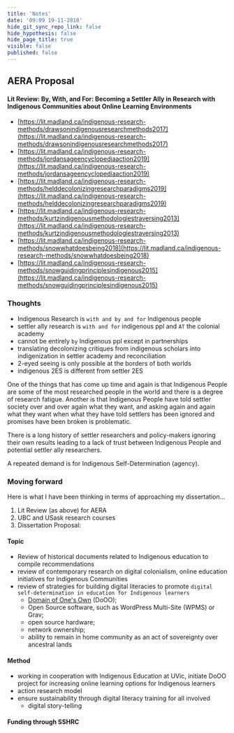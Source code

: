 ```yaml
---
title: 'Notes'
date: '09:09 19-11-2018'
hide_git_sync_repo_link: false
hide_hypothesis: false
hide_page_title: true
visible: false
published: false
---
```




## AERA Proposal

#### Lit Review: By, With, and For: Becoming a Settler Ally in Research with Indigenous Communities about Online Learning Environments

- [https://lit.madland.ca/indigenous-research-methods/drawsonindigenousresearchmethods2017](https://lit.madland.ca/indigenous-research-methods/drawsonindigenousresearchmethods2017)
- [https://lit.madland.ca/indigenous-research-methods/jordansageencyclopediaaction2019](https://lit.madland.ca/indigenous-research-methods/jordansageencyclopediaaction2019)
- [https://lit.madland.ca/indigenous-research-methods/helddecolonizingresearchparadigms2019](https://lit.madland.ca/indigenous-research-methods/helddecolonizingresearchparadigms2019)
- [https://lit.madland.ca/indigenous-research-methods/kurtzindigenousmethodologiestraversing2013](https://lit.madland.ca/indigenous-research-methods/kurtzindigenousmethodologiestraversing2013)
- [https://lit.madland.ca/indigenous-research-methods/snowwhatdoesbeing2018](https://lit.madland.ca/indigenous-research-methods/snowwhatdoesbeing2018)
- [https://lit.madland.ca/indigenous-research-methods/snowguidingprinciplesindigenous2015](https://lit.madland.ca/indigenous-research-methods/snowguidingprinciplesindigenous2015)

### Thoughts
- Indigenous Research is `with and by and for` Indigenous people
- settler ally research is `with and for` indigenous ppl and `AT` the colonial academy
- cannot be entirely `by` Indigenous ppl except in partnerships
- translating decolonizing critiques from indigenous scholars into indigenization in settler academy and reconciliation
- 2-eyed seeing is only possible at the borders of both worlds
- indigenous 2ES is different from settler 2ES

One of the things that has come up time and again is that Indigenous People are some of the most researched people in the world and there is a degree of research fatigue. Another is that Indigenous People have told settler society over and over again what they want, and asking again and again what they want when what they have told settlers has been ignored and promises have been broken is problematic.

There is  a long history of settler researchers and policy-makers ignoring their own results leading to a lack of trust between Indigenous People and potential settler ally researchers.

A repeated demand is for Indigenous Self-Determination (agency).

### Moving forward

Here is what I have been thinking in terms of approaching my dissertation...

1. Lit Review (as above) for AERA
2. UBC and USask research courses
3. Dissertation Proposal:

#### Topic
  - Review of historical documents related to Indigenous education to compile recommendations
  - review of  contemporary research on digital colonialism, online education initiatives for Indigenous Communities
  - review of strategies for building digital literacies to promote `digital self-determination in education for Indigenous learners`
    - [Domain of One's Own](https://reclaimhosting.com/domain-of-ones-own/) (DoOO);
    - Open Source software, such as WordPress Multi-Site (WPMS) or Grav;
    - open source hardware;
    - network ownership;
    - ability to remain in home community as an act of sovereignty over ancestral lands

#### Method
  - working in cooperation with Indigenous Education at UVic, initiate DoOO project for increasing online learning options for Indigenous learners
  - action research model
  - ensure sustainability through digital literacy training for all involved
    - digital story-telling

#### Funding through SSHRC
